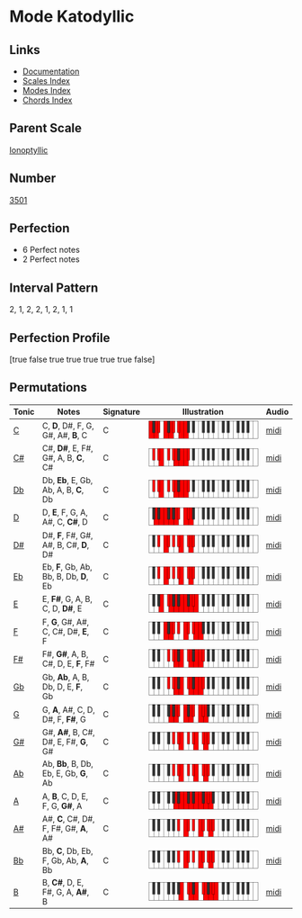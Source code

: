 # Mode Katodyllic

## Links

- [Documentation](index.md)
- [Scales Index](Scales.md)
- [Modes Index](Modes.md)
- [Chords Index](Chords.md)

## Parent Scale

[Ionoptyllic](ScaleIonoptyllic.md)

## Number

[3501](https://ianring.com/musictheory/scales/3501)

## Perfection

- 6 Perfect notes
- 2 Perfect notes

## Interval Pattern

2, 1, 2, 2, 1, 2, 1, 1

## Perfection Profile

[true false true true true true true false]

## Permutations

| Tonic | Notes | Signature | Illustration | Audio |
|-------|-------|-----------|--------------|-------|
| [C](ModeCNaturalKatodyllic.md) | C, **D**, D#, F, G, G#, A#, **B**, C | C | ![CNaturalKatodyllic](ModeCNaturalKatodyllic.png) | [midi](https://github.com/edipermadi/music/blob/main/docs/ModeCNaturalKatodyllic.mid?raw=true) |
| [C#](ModeCSharpKatodyllic.md) | C#, **D#**, E, F#, G#, A, B, **C**, C# | C | ![CSharpKatodyllic](ModeCSharpKatodyllic.png) | [midi](https://github.com/edipermadi/music/blob/main/docs/ModeCSharpKatodyllic.mid?raw=true) |
| [Db](ModeDFlatKatodyllic.md) | Db, **Eb**, E, Gb, Ab, A, B, **C**, Db | C | ![DFlatKatodyllic](ModeDFlatKatodyllic.png) | [midi](https://github.com/edipermadi/music/blob/main/docs/ModeDFlatKatodyllic.mid?raw=true) |
| [D](ModeDNaturalKatodyllic.md) | D, **E**, F, G, A, A#, C, **C#**, D | C | ![DNaturalKatodyllic](ModeDNaturalKatodyllic.png) | [midi](https://github.com/edipermadi/music/blob/main/docs/ModeDNaturalKatodyllic.mid?raw=true) |
| [D#](ModeDSharpKatodyllic.md) | D#, **F**, F#, G#, A#, B, C#, **D**, D# | C | ![DSharpKatodyllic](ModeDSharpKatodyllic.png) | [midi](https://github.com/edipermadi/music/blob/main/docs/ModeDSharpKatodyllic.mid?raw=true) |
| [Eb](ModeEFlatKatodyllic.md) | Eb, **F**, Gb, Ab, Bb, B, Db, **D**, Eb | C | ![EFlatKatodyllic](ModeEFlatKatodyllic.png) | [midi](https://github.com/edipermadi/music/blob/main/docs/ModeEFlatKatodyllic.mid?raw=true) |
| [E](ModeENaturalKatodyllic.md) | E, **F#**, G, A, B, C, D, **D#**, E | C | ![ENaturalKatodyllic](ModeENaturalKatodyllic.png) | [midi](https://github.com/edipermadi/music/blob/main/docs/ModeENaturalKatodyllic.mid?raw=true) |
| [F](ModeFNaturalKatodyllic.md) | F, **G**, G#, A#, C, C#, D#, **E**, F | C | ![FNaturalKatodyllic](ModeFNaturalKatodyllic.png) | [midi](https://github.com/edipermadi/music/blob/main/docs/ModeFNaturalKatodyllic.mid?raw=true) |
| [F#](ModeFSharpKatodyllic.md) | F#, **G#**, A, B, C#, D, E, **F**, F# | C | ![FSharpKatodyllic](ModeFSharpKatodyllic.png) | [midi](https://github.com/edipermadi/music/blob/main/docs/ModeFSharpKatodyllic.mid?raw=true) |
| [Gb](ModeGFlatKatodyllic.md) | Gb, **Ab**, A, B, Db, D, E, **F**, Gb | C | ![GFlatKatodyllic](ModeGFlatKatodyllic.png) | [midi](https://github.com/edipermadi/music/blob/main/docs/ModeGFlatKatodyllic.mid?raw=true) |
| [G](ModeGNaturalKatodyllic.md) | G, **A**, A#, C, D, D#, F, **F#**, G | C | ![GNaturalKatodyllic](ModeGNaturalKatodyllic.png) | [midi](https://github.com/edipermadi/music/blob/main/docs/ModeGNaturalKatodyllic.mid?raw=true) |
| [G#](ModeGSharpKatodyllic.md) | G#, **A#**, B, C#, D#, E, F#, **G**, G# | C | ![GSharpKatodyllic](ModeGSharpKatodyllic.png) | [midi](https://github.com/edipermadi/music/blob/main/docs/ModeGSharpKatodyllic.mid?raw=true) |
| [Ab](ModeAFlatKatodyllic.md) | Ab, **Bb**, B, Db, Eb, E, Gb, **G**, Ab | C | ![AFlatKatodyllic](ModeAFlatKatodyllic.png) | [midi](https://github.com/edipermadi/music/blob/main/docs/ModeAFlatKatodyllic.mid?raw=true) |
| [A](ModeANaturalKatodyllic.md) | A, **B**, C, D, E, F, G, **G#**, A | C | ![ANaturalKatodyllic](ModeANaturalKatodyllic.png) | [midi](https://github.com/edipermadi/music/blob/main/docs/ModeANaturalKatodyllic.mid?raw=true) |
| [A#](ModeASharpKatodyllic.md) | A#, **C**, C#, D#, F, F#, G#, **A**, A# | C | ![ASharpKatodyllic](ModeASharpKatodyllic.png) | [midi](https://github.com/edipermadi/music/blob/main/docs/ModeASharpKatodyllic.mid?raw=true) |
| [Bb](ModeBFlatKatodyllic.md) | Bb, **C**, Db, Eb, F, Gb, Ab, **A**, Bb | C | ![BFlatKatodyllic](ModeBFlatKatodyllic.png) | [midi](https://github.com/edipermadi/music/blob/main/docs/ModeBFlatKatodyllic.mid?raw=true) |
| [B](ModeBNaturalKatodyllic.md) | B, **C#**, D, E, F#, G, A, **A#**, B | C | ![BNaturalKatodyllic](ModeBNaturalKatodyllic.png) | [midi](https://github.com/edipermadi/music/blob/main/docs/ModeBNaturalKatodyllic.mid?raw=true) |
